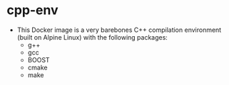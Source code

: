# cpp-env
* This Docker image is a very barebones C++ compilation environment (built on Alpine Linux) with the following packages:
  * g++
  * gcc
  * BOOST
  * cmake
  * make
